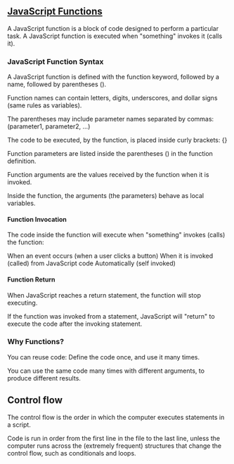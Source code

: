 ## [JavaScript Functions](https://www.w3schools.com/js/js_functions.asp)

A JavaScript function is a block of code designed to perform a particular task.
A JavaScript function is executed when "something" invokes it (calls it).

### JavaScript Function Syntax 

A JavaScript function is defined with the function keyword, followed by a name, followed by parentheses ().

Function names can contain letters, digits, underscores, and dollar signs (same rules as variables).

The parentheses may include parameter names separated by commas:
(parameter1, parameter2, ...)

The code to be executed, by the function, is placed inside curly brackets: {}

Function parameters are listed inside the parentheses () in the function definition.

Function arguments are the values received by the function when it is invoked.

Inside the function, the arguments (the parameters) behave as local variables.

#### Function Invocation
The code inside the function will execute when "something" invokes (calls) the function:

When an event occurs (when a user clicks a button)
When it is invoked (called) from JavaScript code
Automatically (self invoked)

#### Function Return
When JavaScript reaches a return statement, the function will stop executing.

If the function was invoked from a statement, JavaScript will "return" to execute the code after the invoking statement.

### Why Functions?
You can reuse code: Define the code once, and use it many times.

You can use the same code many times with different arguments, to produce different results.

## Control flow
The control flow is the order in which the computer executes statements in a script.

Code is run in order from the first line in the file to the last line, unless the computer runs across the (extremely frequent) structures that change the control flow, such as conditionals and loops.  